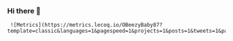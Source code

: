 ### Hi there 👋

<!--
**OBeezyBaby87/OBeezyBaby87** is a ✨ _special_ ✨ repository because its `README.md` (this file) appears on your GitHub profile.

Here are some ideas to get you started:

- 🔭 I’m currently working on ...
- 🌱 I’m currently learning ...
- 👯 I’m looking to collaborate on ...
- 🤔 I’m looking for help with ...
- 💬 Ask me about ...
- 📫 How to reach me: ...
- 😄 Pronouns: ...
- ⚡ Fun fact: ...
-->
     ![Metrics](https://metrics.lecoq.io/OBeezyBaby87?template=classic&languages=1&pagespeed=1&projects=1&posts=1&tweets=1&pagespeed.detailed=true&pagespeed.screenshot=true&posts.limit=4&posts.source=dev.to&projects.limit=4&tweets.limit=2&config.timezone=America%2FNew_York)
